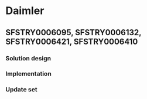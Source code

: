 # Daimler

## SFSTRY0006095, SFSTRY0006132, SFSTRY0006421, SFSTRY0006410

### Solution design

### Implementation

### Update set
